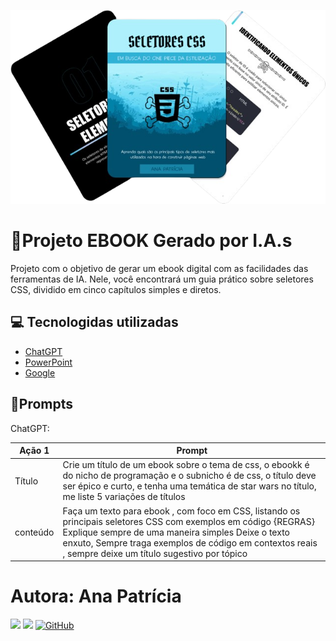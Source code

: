 ![Prints livro](https://github.com/ananeres/Ebook-IA-SeletoresCSS/blob/main/assets/prints.png)

# 📱Projeto EBOOK Gerado por I.A.s
Projeto com o objetivo de gerar um ebook digital com as facilidades das ferramentas de IA. Nele, você encontrará um guia prático sobre seletores CSS, dividido em cinco capítulos simples e diretos.

## 💻 Tecnologidas utilizadas

 - [ChatGPT](https://chatgpt.com/)
 - [PowerPoint](https://www.microsoft.com/pt-br/microsoft-365/powerpoint)
 - [Google](https://www.google.com.br/imghp?hl=pt-pt)

## 🧠Prompts
ChatGPT:

| Ação 1 |Prompt |
|-------------|-------------|
|Título     | Crie um título de um ebook sobre o tema de css, o ebookk é do nicho de programação e o subnicho é de css, o título deve ser épico e curto, e tenha uma temática de star wars no título, me liste 5 variações de títulos      |
| conteúdo      | 	Faça um texto para ebook , com foco em CSS, listando os principais seletores CSS com exemplos em código {REGRAS} Explique sempre de uma maneira simples Deixe o texto enxuto, Sempre traga exemplos de código em contextos reais , sempre deixe um título sugestivo por tópico     |


# Autora: Ana Patrícia
<div>
   <a href="https://instagram.com/patricianeres21" target="_blank"><img src="https://img.shields.io/badge/-Instagram-%23E4405F?style=for-the-badge&logo=instagram&logoColor=white" target="_blank"></a> 
   <a href="https://www.linkedin.com/in/anapneres/" target="_blank"><img src="https://img.shields.io/badge/-LinkedIn-%230077B5?style=for-the-badge&logo=linkedin&logoColor=white" target="_blank"></a>
   <a href="https://github.com/ananeres" target="_blank"><img src="https://img.shields.io/badge/-GitHub-181717?style=for-the-badge&logo=github&logoColor=white" alt="GitHub"></a>
</div>

